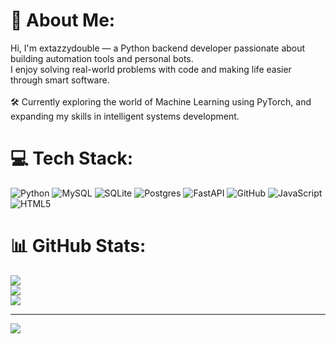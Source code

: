 # 💫 About Me:
Hi, I'm extazzydouble — a Python backend developer passionate about building automation tools and personal bots.<br>I enjoy solving real-world problems with code and making life easier through smart software.<br><br>🛠️ Currently exploring the world of Machine Learning using PyTorch, and expanding my skills in intelligent systems development.


# 💻 Tech Stack:
![Python](https://img.shields.io/badge/python-3670A0?style=for-the-badge&logo=python&logoColor=ffdd54) ![MySQL](https://img.shields.io/badge/mysql-4479A1.svg?style=for-the-badge&logo=mysql&logoColor=white) ![SQLite](https://img.shields.io/badge/sqlite-%2307405e.svg?style=for-the-badge&logo=sqlite&logoColor=white) ![Postgres](https://img.shields.io/badge/postgres-%23316192.svg?style=for-the-badge&logo=postgresql&logoColor=white) ![FastAPI](https://img.shields.io/badge/FastAPI-005571?style=for-the-badge&logo=fastapi) ![GitHub](https://img.shields.io/badge/github-%23121011.svg?style=for-the-badge&logo=github&logoColor=white) ![JavaScript](https://img.shields.io/badge/javascript-%23323330.svg?style=for-the-badge&logo=javascript&logoColor=%23F7DF1E) ![HTML5](https://img.shields.io/badge/html5-%23E34F26.svg?style=for-the-badge&logo=html5&logoColor=white)
# 📊 GitHub Stats:
![](https://github-readme-stats.vercel.app/api?username=extazzydouble&theme=dark&hide_border=true&include_all_commits=false&count_private=true)<br/>
![](https://nirzak-streak-stats.vercel.app/?user=extazzydouble&theme=dark&hide_border=true)<br/>
![](https://github-readme-stats.vercel.app/api/top-langs/?username=extazzydouble&theme=dark&hide_border=true&include_all_commits=false&count_private=true&layout=compact)

---
[![](https://visitcount.itsvg.in/api?id=extazzydouble&icon=0&color=0)](https://visitcount.itsvg.in)

<!-- Proudly created with GPRM ( https://gprm.itsvg.in ) -->
